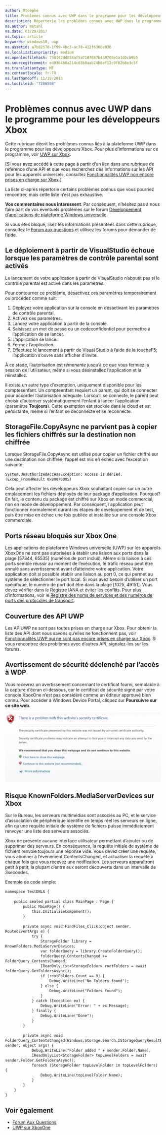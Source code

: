```yaml
---
author: Mtoepke
title: Problèmes connus avec UWP dans le programme pour les développeurs Xbox
description: Répertorie les problèmes connus avec UWP dans le programme pour les développeurs Xbox.
ms.author: mstahl
ms.date: 03/29/2017
ms.topic: article
keywords: windows10, uwp
ms.assetid: a7b82570-1f99-4bc3-ac78-412f6360e936
ms.localizationpriority: medium
ms.openlocfilehash: 798192dd898af5a7107087b4a9708e1a1d0cb9b5
ms.sourcegitcommit: ed0304b8a214c03b8aab74b8ef12c9f82b8e3c5f
ms.translationtype: MT
ms.contentlocale: fr-FR
ms.lasthandoff: 11/19/2018
ms.locfileid: "7286508"
---
```

# <a name="known-issues-with-uwp-on-xbox-developer-program"></a>Problèmes connus avec UWP dans le programme pour les développeurs Xbox

Cette rubrique décrit les problèmes connus liés à la plateforme UWP dans le programme pour les développeurs Xbox. Pour plus d’informations sur ce programme, voir [UWP sur Xbox](index.md). 

\[Si vous avez accédé à cette page à partir d’un lien dans une rubrique de référence d’une API et que vous recherchez des informations sur les API pour les appareils universels, consultez [Fonctionnalités UWP non encore prises en charge sur Xbox](http://go.microsoft.com/fwlink/?LinkID=760755).\]

La liste ci-après répertorie certains problèmes connus que vous pourriez rencontrer, mais cette liste n’est pas exhaustive. 

**Vos commentaires nous intéressent**. Par conséquent, n’hésitez pas à nous faire part de vos éventuels problèmes sur le forum [Développement d’applications de plateforme Windows universelle](https://social.msdn.microsoft.com/forums/windowsapps/home?forum=wpdevelop). 

Si vous êtes bloqué, lisez les informations présentées dans cette rubrique, consultez le [Forum aux questions](frequently-asked-questions.md) et utilisez les forums pour demander de l’aide.

 
## <a name="deploying-from-vs-fails-with-parental-controls-turned-on"></a>Le déploiement à partir de VisualStudio échoue lorsque les paramètres de contrôle parental sont activés

Le lancement de votre application à partir de VisualStudio n’aboutit pas si le contrôle parental est activé dans les paramètres.

Pour contourner ce problème, désactivez ces paramètres temporairement ou procédez comme suit:
1. Déployez votre application sur la console en désactivant les paramètres de contrôle parental.
2. Activez ces paramètres.
3. Lancez votre application à partir de la console.
4. Saisissez un mot de passe ou un codeconfidentiel pour permettre à l’application de se lancer.
5. L’application se lance.
6. Fermez l’application.
7. Effectuez le lancement à partir de Visual Studio à l’aide de la toucheF5; l’application s’ouvre sans afficher d’invite.

À ce stade, l’autorisation est _rémanente_ jusqu’à ce que vous fermiez la session de l’utilisateur, même si vous désinstallez l’application et la réinstallez.
 
Il existe un autre type d’exemption, uniquement disponible pour les comptesenfant. Un compteenfant requiert un parent, qui doit se connecter pour accorder l’autorisation adéquate. Lorsqu’il se connecte, le parent peut choisir d’autoriser systématiquement l’enfant à lancer l’application (paramètre **Toujours**). Cette exemption est stockée dans le cloud et est persistante, même si l’enfant se déconnecte et se reconnecte.

## <a name="storagefilecopyasync-fails-to-copy-encrypted-files-to-unencrypted-destination"></a>StorageFile.CopyAsync ne parvient pas à copier les fichiers chiffrés sur la destination non chiffrée 

Lorsque StorageFile.CopyAsync est utilisé pour copier un fichier chiffré sur une destination non chiffrée, l’appel est mis en échec avec l’exception suivante:

```
System.UnauthorizedAccessException: Access is denied. (Excep_FromHResult 0x80070005)
```

Cela peut affecter les développeurs Xbox souhaitant copier sur un autre emplacement les fichiers déployés de leur package d’application. Pourquoi? En fait, le contenu du package est chiffré sur Xbox en mode commercial, non en mode de développement. Par conséquent, l’application peut fonctionner normalement durant les étapes de développement et de test, puis être mise en échec une fois publiée et installée sur une console Xbox commerciale.
 

## <a name="blocked-networking-ports-on-xbox-one"></a>Ports réseau bloqués sur Xbox One

Les applications de plateforme Windows universelle (UWP) sur les appareils XboxOne ne sont pas autorisées à établir une liaison aux ports dans la plage [57344, 65535]&nbsp;(numéros de port inclus). Même si la liaison à ces ports semble réussir au moment de l’exécution, le trafic réseau peut être annulé sans avertissement avant d’atteindre votre application. Votre application doit si possible établir une liaison au port 0, ce qui permet au système de sélectionner le port local. Si vous avez besoin d’utiliser un port spécifique, le numéro de port doit être dans la plage [1025, 49151]. Vous devez vérifier dans le Registre IANA et éviter les conflits. Pour plus d’informations, voir le [Registre des noms de services et des numéros de ports des protocoles de transport](http://www.iana.org/assignments/service-names-port-numbers/service-names-port-numbers.xhtml).

## <a name="uwp-api-coverage"></a>Couverture des API UWP

Les APIUWP ne sont pas toutes prises en charge sur Xbox. Pour obtenir la liste des API dont nous savons qu’elles ne fonctionnent pas, voir [Fonctionnalités UWP qui ne sont pas encore prises en charge sur Xbox](http://go.microsoft.com/fwlink/p/?LinkId=760755). Si vous rencontrez des problèmes avec d’autres API, signalez-les sur les forums. 


## <a name="navigating-to-wdp-causes-a-certificate-warning"></a>Avertissement de sécurité déclenché par l’accès à WDP

Vous recevrez un avertissement concernant le certificat fourni, semblable à la capture d’écran ci-dessous, car le certificat de sécurité signé par votre console XboxOne n’est pas considéré comme un éditeur approuvé bien connu. Pour accéder à Windows Device Portal, cliquez sur **Poursuivre sur ce site web**.

![Avertissement concernant le certificat de sécurité d’un site web](images/security_cert_warning.jpg)


## <a name="knownfoldersmediaserverdevices-caveat-on-xbox"></a>Risque KnownFolders.MediaServerDevices sur Xbox

Sur le Bureau, les serveurs multimédias sont associés au PC, et le service d’association de périphérique identifie en temps réel les serveurs en ligne, afin qu’une requête initiale de système de fichiers puisse immédiatement renvoyer une liste des serveurs associés.

Xbox ne présente aucune interface utilisateur permettant d’ajouter ou de supprimer des serveurs. En conséquence, la requête initiale de système de fichiers renvoie toujours une réponse vide. Vous devez créer une requête, vous abonner à l’événement ContentsChanged, et actualiser la requête à chaque fois que vous recevez une notification. Les serveurs apparaîtront petit à petit; la plupart d’entre eux seront découverts dans un intervalle de 3secondes.

Exemple de code simple:

```
namespace TestDNLA {

    public sealed partial class MainPage : Page {
        public MainPage() {
            this.InitializeComponent();
        }

        private async void FindFiles_Click(object sender, RoutedEventArgs e) {
            try {
                StorageFolder library = KnownFolders.MediaServerDevices;
                var folderQuery = library.CreateFolderQuery();
                folderQuery.ContentsChanged += FolderQuery_ContentsChanged;
                IReadOnlyList<StorageFolder> rootFolders = await folderQuery.GetFoldersAsync();
                if (rootFolders.Count == 0) {
                    Debug.WriteLine("No Folders found");
                } else {
                    Debug.WriteLine("Folders found");
                }
            } catch (Exception ex) {
                Debug.WriteLine("Error: " + ex.Message);
            } finally {
                Debug.WriteLine("Done");
            }
        }

        private async void FolderQuery_ContentsChanged(Windows.Storage.Search.IStorageQueryResultBase sender, object args) {
            Debug.WriteLine("Folder added " + sender.Folder.Name);
            IReadOnlyList<StorageFolder> topLevelFolders = await sender.Folder.GetFoldersAsync();
            foreach (StorageFolder topLevelFolder in topLevelFolders) {
                Debug.WriteLine(topLevelFolder.Name);
            }
        }
    }
}
```

## <a name="see-also"></a>Voir également
- [Forum Aux Questions](frequently-asked-questions.md)
- [UWP sur XboxOne](index.md)
